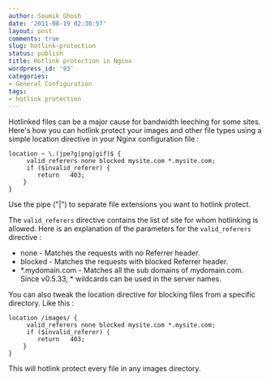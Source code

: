 ```yaml
---
author: Soumik Ghosh
date: '2011-08-19 02:30:57'
layout: post
comments: true
slug: hotlink-protection
status: publish
title: Hotlink protection in Nginx
wordpress_id: '93'
categories:
- General Configuration
tags:
- hotlink protection
---
```


Hotlinked files can be a major cause for bandwidth leeching for some sites.
Here's how you can hotlink protect your images and other file types using a
simple location directive in your Nginx configuration file :

    location ~ \.(jpe?g|png|gif)$ {
         valid_referers none blocked mysite.com *.mysite.com;
         if ($invalid_referer) {
            return   403;
        }
    }

Use the pipe ("|") to separate file extensions you want to hotlink protect.

The `valid_referers` directive contains the list of site for whom hotlinking
is allowed. Here is an explanation of the parameters for the `valid_referers`
directive :

*  none - Matches the requests with no Referrer header.
*  blocked - Matches the requests with blocked Referrer header.
*  *.mydomain.com - Matches all the sub domains of mydomain.com. Since v0.5.33, * wildcards can be used in the server names.

You can also tweak the location directive for blocking files from a specific
directory. Like this :

    
    location /images/ {
         valid_referers none blocked mysite.com *.mysite.com;
         if ($invalid_referer) {
            return   403;
        }
    }

This will hotlink protect every file in any images directory.

